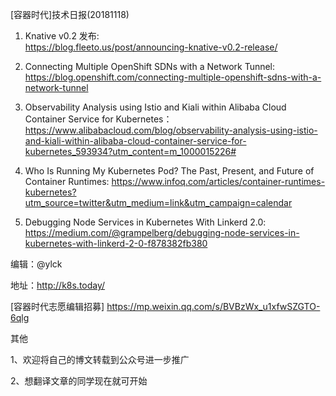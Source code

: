 [容器时代]技术日报(20181118)

1. Knative v0.2 发布:  
<https://blog.fleeto.us/post/announcing-knative-v0.2-release/>
  
2. Connecting Multiple OpenShift SDNs with a Network Tunnel:
<https://blog.openshift.com/connecting-multiple-openshift-sdns-with-a-network-tunnel>
  
3. Observability Analysis using Istio and Kiali within Alibaba Cloud Container Service for Kubernetes：<https://www.alibabacloud.com/blog/observability-analysis-using-istio-and-kiali-within-alibaba-cloud-container-service-for-kubernetes_593934?utm_content=m_1000015226#>

4. Who Is Running My Kubernetes Pod? The Past, Present, and Future of Container Runtimes: <https://www.infoq.com/articles/container-runtimes-kubernetes?utm_source=twitter&utm_medium=link&utm_campaign=calendar>
  
5. Debugging Node Services in Kubernetes With Linkerd 2.0: 
<https://medium.com/@grampelberg/debugging-node-services-in-kubernetes-with-linkerd-2-0-f878382fb380>

编辑：@ylck

地址：http://k8s.today/

[容器时代志愿编辑招募] https://mp.weixin.qq.com/s/BVBzWx_u1xfwSZGTO-6qlg

其他

1、欢迎将自己的博文转载到公众号进一步推广

2、想翻译文章的同学现在就可开始


